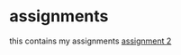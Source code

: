 # assignments
this contains my assignments
[assignment 2](https://github.com/thomasgriep/assignments/blob/master/Assignment_week_2%2B(1).ipynb)
